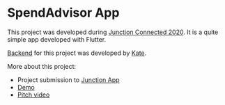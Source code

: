 # SpendAdvisor App
This project was developed during [Junction Connected 2020](https://connected.hackjunction.com/).
It is a quite simple app developed with Flutter.

[Backend](https://github.com/EkaterinaAntonyuk/advisor) for this project was developed by [Kate](https://www.linkedin.com/in/ekaterina-antonyuk/).

More about this project:
- Project submission to [Junction App](https://app.hackjunction.com/projects/junction-2020-connected/view/5fa5b735fe2a9500432f9962)
- [Demo](https://verkhovin.github.io/advisor/#/)
- [Pitch video](https://youtu.be/C4G_AuOA9GM)